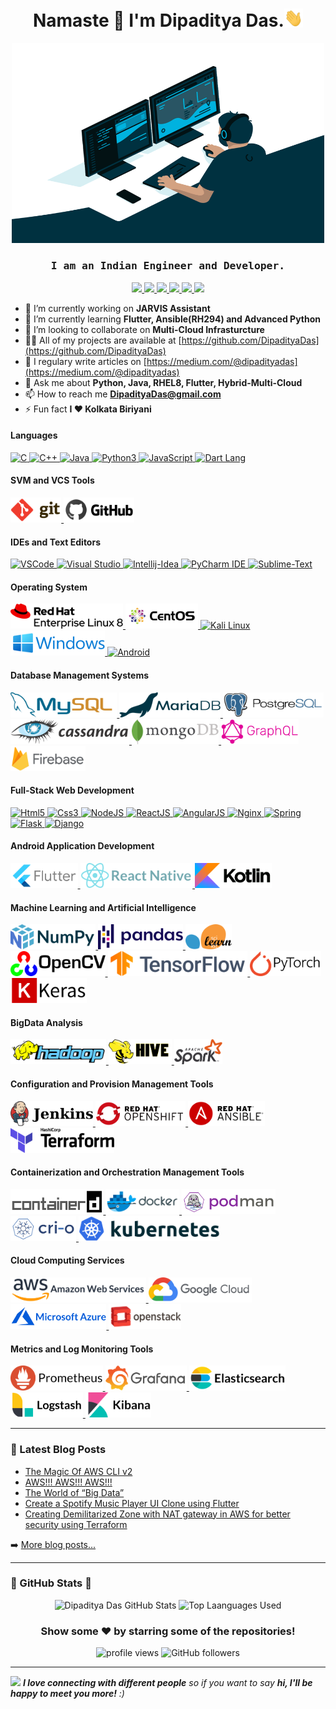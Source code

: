 <h1 align="center">Namaste 🙏 I'm Dipaditya Das.<img src="https://github.com/DipadityaDas/DipadityaDas/raw/master/img/wave.gif" width="6%"></h1>
<p align="center"><img alt="GIF" src="https://github.com/DipadityaDas/DipadityaDas/raw/master/img/code.gif" width="500" height="320"/></p>
<h3 align="center"><samp>I am an Indian Engineer and Developer.</samp></h3>

<div align="center">

[ <img src="https://img.icons8.com/color/100/000000/medium-logo.svg"    width="30"> ](https://dipadityadas.medium.com/)
[ <img src="https://img.icons8.com/fluent/100/000000/twitter.svg"       width="30"> ](https://twitter.com/dipadityadas)
[ <img src="https://img.icons8.com/fluent/100/000000/linkedin.svg"      width="30"> ](https://linkedin.com/in/DipadityaDas)
[ <img src="https://img.icons8.com/fluent/100/000000/facebook-new.svg"  width="30"> ](https://www.facebook.com/dipaditya.das)
[ <img src="https://img.icons8.com/fluent/100/000000/instagram-new.svg" width="30"> ](https://instagram.com/dipaditya_das/)
[ <img src="https://img.icons8.com/fluent/100/000000/gmail--v2.svg"     width="30"> ](mailto:DipadityaDas@gmail.com)

</div>

- 🔭 I’m currently working on **JARVIS Assistant**
- 🌱 I’m currently learning **Flutter, Ansible(RH294) and Advanced Python**
- 👯 I’m looking to collaborate on **Multi-Cloud Infrasturcture**
- 👨‍💻 All of my projects are available at [https://github.com/DipadityaDas](https://github.com/DipadityaDas)
- 📝 I regulary write articles on [https://medium.com/@dipadityadas](https://medium.com/@dipadityadas)
- 💬 Ask me about **Python, Java, RHEL8, Flutter, Hybrid-Multi-Cloud**
- 📫 How to reach me **DipadityaDas@gmail.com**
- ⚡ Fun fact **I ❤ Kolkata Biriyani**

#### Languages

[ <img height="40" title="C"             alt="C"          src="https://img.icons8.com/color/100/000000/c-programming.svg"       /> ](https://isocpp.org/)
[ <img height="40" title="C++"           alt="C++"        src="https://img.icons8.com/color/100/000000/c-plus-plus-logo.svg"    /> ](https://isocpp.org/)
[ <img height="40" title="Java"          alt="Java"       src="https://img.icons8.com/color/100/000000/java-coffee-cup-logo.svg"/> ](https://www.oracle.com/java/technologies/)
[ <img height="40" title="Python3"       alt="Python3"    src="https://img.icons8.com/color/100/000000/python.svg"              /> ](https://www.python.org/)
[ <img height="40" title="JavaScript"    alt="JavaScript" src="https://img.icons8.com/color/100/000000/javascript.svg"          /> ](https://www.javascript.com/)
[ <img height="40" title="Dart Language" alt="Dart Lang"  src="https://img.icons8.com/color/100/000000/dart.svg"                /> ](https://dart.dev/)

#### SVM and VCS Tools

[ <img height="40" title="Git"    alt="Git"    src="https://raw.githubusercontent.com/DipadityaDas/DipadityaDas/master/img/git.svg"   /> ](https://git-scm.com/)
[ <img height="40" title="GitHub" alt="GitHub" src="https://raw.githubusercontent.com/DipadityaDas/DipadityaDas/master/img/github.svg"/> ](https://github.com/)

#### IDEs and Text Editors

[ <img height="40" title="Visual Studio Code" alt="VSCode"        src="https://img.icons8.com/fluent/100/000000/visual-studio-code-2019.svg"/> ](https://code.visualstudio.com/)
[ <img height="40" title="Visual Studio"      alt="Visual Studio" src="https://img.icons8.com/fluent/100/000000/visual-studio-2019.svg"     /> ](https://visualstudio.microsoft.com/vs/)
[ <img height="40" title="Intellij IDEA"      alt="Intellij-Idea" src="https://img.icons8.com/color/100/000000/intellij-idea.svg"           /> ](https://www.jetbrains.com/idea/)
[ <img height="40" title="PyCharm IDE"        alt="PyCharm IDE"   src="https://img.icons8.com/color/100/000000/pycharm.svg"                 /> ](https://www.jetbrains.com/pycharm/)
[ <img height="40" title="Sublime Text"       alt="Sublime-Text"  src="https://img.icons8.com/fluent/100/000000/sublime-text.svg"           /> ](https://www.sublimetext.com/)

#### Operating System

[ <img height="40" title="Red Hat Linux 8" alt="Red Hat Linux" src="https://raw.githubusercontent.com/DipadityaDas/DipadityaDas/master/img/RHEL8.svg"  /> ](https://www.redhat.com/en/technologies/linux-platforms/enterprise-linux)
[ <img height="40" title="CentOS 8"        alt="CentOS 8"      src="https://raw.githubusercontent.com/DipadityaDas/DipadityaDas/master/img/centos.svg" /> ](https://www.centos.org/)
[ <img height="40" title="Kali Linux"      alt="Kali Linux"    src="https://img.icons8.com/color/100/000000/kali-linux.svg"                 /> ](https://www.kali.org/)
[ <img height="40" title="Windows 10"      alt="Windows 10"    src="https://raw.githubusercontent.com/DipadityaDas/DipadityaDas/master/img/Windows.svg"/> ](https://www.microsoft.com/en-in/windows)
[ <img height="40" title="Android OS"      alt="Android"       src="https://img.icons8.com/fluent/100/000000/android-os.svg"                /> ](https://www.android.com/intl/en_in/)

#### Database Management Systems

[ <img height="40" title="MySQL"      alt="MySQL"      src="https://raw.githubusercontent.com/DipadityaDas/DipadityaDas/master/img/mysql.svg"     /> ](https://www.mysql.com/)
[ <img height="40" title="MariaDB"    alt="MariaDB"    src="https://raw.githubusercontent.com/DipadityaDas/DipadityaDas/master/img/mariadb.svg"   /> ](https://mariadb.org/)
[ <img height="40" title="PostgreSQL" alt="PostgreSQL" src="https://raw.githubusercontent.com/DipadityaDas/DipadityaDas/master/img/postgresql.svg"/> ](https://www.postgresql.org/)
[ <img height="40" title="Cassandra"  alt="Cassandra"  src="https://raw.githubusercontent.com/DipadityaDas/DipadityaDas/master/img/cassandra.svg" /> ](https://cassandra.apache.org/)
[ <img height="40" title="MongoDB"    alt="MongoDB"    src="https://raw.githubusercontent.com/DipadityaDas/DipadityaDas/master/img/mongodb.svg"   /> ](https://www.mongodb.com/)
[ <img height="40" title="GraphQL"    alt="GraphQL"    src="https://raw.githubusercontent.com/DipadityaDas/DipadityaDas/master/img/graphql.svg"   /> ](https://graphql.org/)
[ <img height="40" title="Firebase"   alt="Firebase"   src="https://raw.githubusercontent.com/DipadityaDas/DipadityaDas/master/img/firebase.svg"  /> ](https://firebase.google.com/)

#### Full-Stack Web Development

[ <img height="40" title="HTML5"     alt="Html5"     src="https://img.icons8.com/color/100/000000/html-5.svg"                    /> ](https://developer.mozilla.org/en-US/docs/Web/Guide/HTML/HTML5)
[ <img height="40" title="CSS3"      alt="Css3"      src="https://img.icons8.com/color/100/000000/css3.svg"                      /> ](https://developer.mozilla.org/en-US/docs/Archive/CSS3)
[ <img height="40" title="NodeJS"    alt="NodeJS"    src="https://img.icons8.com/color/100/000000/nodejs.svg"                    /> ](https://nodejs.org/en/)
[ <img height="40" title="ReactJS"   alt="ReactJS"   src="https://www.vectorlogo.zone/logos/reactjs/reactjs-ar21.svg"            /> ](https://reactjs.org/)
[ <img height="40" title="AngularJS" alt="AngularJS" src="https://www.vectorlogo.zone/logos/angular/angular-ar21.svg"            /> ](https://angularjs.org/)
[ <img height="40" title="Nginx"     alt="Nginx"     src="https://www.vectorlogo.zone/logos/nginx/nginx-ar21.svg"                /> ](https://www.nginx.com/)
[ <img height="40" title="Springio"  alt="Spring"    src="https://www.vectorlogo.zone/logos/springio/springio-ar21.svg"          /> ](https://spring.io/)
[ <img height="40" title="Flask"     alt="Flask"     src="https://www.vectorlogo.zone/logos/pocoo_flask/pocoo_flask-ar21.svg"    /> ](https://palletsprojects.com/p/flask/)
[ <img height="40" title="Django"    alt="Django"    src="https://www.vectorlogo.zone/logos/djangoproject/djangoproject-ar21.svg"/> ](https://www.djangoproject.com/)

#### Android Application Development

[ <img height="40" title="Flutter"      alt="Flutter"      src="https://raw.githubusercontent.com/DipadityaDas/DipadityaDas/master/img/flutter.svg"/> ](https://flutter.dev/)
[ <img height="40" title="React Native" alt="React Native" src="https://raw.githubusercontent.com/DipadityaDas/DipadityaDas/master/img/react.svg"  /> ](https://reactnative.dev/)
[ <img height="40" title="Kotlin"       alt="Kotlin"       src="https://raw.githubusercontent.com/DipadityaDas/DipadityaDas/master/img/kotlin.svg" /> ](https://kotlinlang.org/)

#### Machine Learning and Artificial Intelligence

[ <img height="40" title="NumPy"        alt="NumPy"        src="https://raw.githubusercontent.com/DipadityaDas/DipadityaDas/master/img/numpy.svg"     /> ](https://numpy.org/)
[ <img height="40" title="Pandas"       alt="Pandas"       src="https://raw.githubusercontent.com/DipadityaDas/DipadityaDas/master/img/pandas.svg"    /> ](https://pandas.pydata.org/)
[ <img height="40" title="Scikit-Learn" alt="Scikit-Learn" src="https://raw.githubusercontent.com/DipadityaDas/DipadityaDas/master/img/scikit.svg"    /> ](https://scikit-learn.org/stable/)
[ <img height="40" title="OpenCV"       alt="OpenCV"       src="https://raw.githubusercontent.com/DipadityaDas/DipadityaDas/master/img/opencv.svg"    /> ](https://opencv.org/)
[ <img height="40" title="TensorFlow"   alt="Tensorflow"   src="https://raw.githubusercontent.com/DipadityaDas/DipadityaDas/master/img/tensorflow.svg"/> ](https://www.tensorflow.org/)
[ <img height="40" title="PyTorch"      alt="PyTorch"      src="https://raw.githubusercontent.com/DipadityaDas/DipadityaDas/master/img/pytorch.svg"   /> ](https://pytorch.org/)
[ <img height="40" title="Keras"        alt="Keras"        src="https://raw.githubusercontent.com/DipadityaDas/DipadityaDas/master/img/keras.svg"     /> ](https://keras.io/)

#### BigData Analysis

[ <img height="40" title="Apache Hadoop" alt="Apache Hadoop" src="https://raw.githubusercontent.com/DipadityaDas/DipadityaDas/master/img/hadoop.svg"/> ](https://hadoop.apache.org/)
[ <img height="40" title="Apache Hive"   alt="Apache Hive"   src="https://raw.githubusercontent.com/DipadityaDas/DipadityaDas/master/img/hive.svg"  /> ](https://hive.apache.org/)
[ <img height="40" title="Apache Spark"  alt="Apache Spark"  src="https://raw.githubusercontent.com/DipadityaDas/DipadityaDas/master/img/spark.svg" /> ](https://spark.apache.org/)

#### Configuration and Provision Management Tools

[ <img height="40" title="Jenkins"   alt="Jenkins"   src="https://raw.githubusercontent.com/DipadityaDas/DipadityaDas/master/img/jenkins.svg"  /> ](https://www.jenkins.io/)
[ <img height="40" title="OpenShift" alt="OpenShift" src="https://raw.githubusercontent.com/DipadityaDas/DipadityaDas/master/img/openshift.svg"/> ](https://www.openshift.com/)
[ <img height="40" title="Ansible"   alt="Ansible"   src="https://raw.githubusercontent.com/DipadityaDas/DipadityaDas/master/img/ansible.svg"  /> ](https://www.ansible.com/)
[ <img height="40" title="Terraform" alt="Terraform" src="https://raw.githubusercontent.com/DipadityaDas/DipadityaDas/master/img/terraform.svg"/> ](https://www.terraform.io/)

#### Containerization and Orchestration Management Tools

[ <img height="40" title="Containerd" alt="Containerd" src="https://raw.githubusercontent.com/DipadityaDas/DipadityaDas/master/img/containerd.svg"/> ](https://containerd.io/)
[ <img height="40" title="Docker"     alt="Docker"     src="https://raw.githubusercontent.com/DipadityaDas/DipadityaDas/master/img/docker.svg"    /> ](https://www.docker.com/)
[ <img height="40" title="Podman"     alt="Podman"     src="https://raw.githubusercontent.com/DipadityaDas/DipadityaDas/master/img/podman.svg"    /> ](https://podman.io/)
[ <img height="40" title="Cri-O"      alt="Cri-O"      src="https://raw.githubusercontent.com/DipadityaDas/DipadityaDas/master/img/crio.svg"      /> ](https://cri-o.io/)
[ <img height="40" title="Kubernetes" alt="Kubernetes" src="https://raw.githubusercontent.com/DipadityaDas/DipadityaDas/master/img/kubernetes.svg"/> ](https://kubernetes.io/)

#### Cloud Computing Services

[ <img height="40" title="Amazon Web Service"    alt="AWS"       src="https://raw.githubusercontent.com/DipadityaDas/DipadityaDas/master/img/aws.svg"      /> ](https://aws.amazon.com/)
[ <img height="40" title="Google Cloud Platform" alt="GCP"       src="https://raw.githubusercontent.com/DipadityaDas/DipadityaDas/master/img/gcp.svg"      /> ](https://cloud.google.com/)
[ <img height="40" title="Microsoft Azure"       alt="Azure"     src="https://raw.githubusercontent.com/DipadityaDas/DipadityaDas/master/img/azure.svg"    /> ](https://azure.microsoft.com/en-in/)
[ <img height="40" title="Openstack"             alt="Openstack" src="https://raw.githubusercontent.com/DipadityaDas/DipadityaDas/master/img/openstack.svg"/> ](https://www.openstack.org/)

#### Metrics and Log Monitoring Tools

[ <img height="40" title="Prometheus"    alt="Prometheus"    src="https://raw.githubusercontent.com/DipadityaDas/DipadityaDas/master/img/prometheus.svg"   /> ](https://prometheus.io/)
[ <img height="40" title="Grafana"       alt="Grafana"       src="https://raw.githubusercontent.com/DipadityaDas/DipadityaDas/master/img/grafana.svg"      /> ](https://grafana.com/)
[ <img height="40" title="ElasticSearch" alt="Elasticsearch" src="https://raw.githubusercontent.com/DipadityaDas/DipadityaDas/master/img/elasticsearch.svg"/> ](https://www.elastic.co/elasticsearch/)
[ <img height="40" title="Logstash"      alt="Logstash"      src="https://github.com/DipadityaDas/DipadityaDas/raw/master/img/logstash.svg"     /> ](https://www.elastic.co/logstash)
[ <img height="40" title="Kibana"        alt="Kibana"        src="https://github.com/DipadityaDas/DipadityaDas/raw/master/img/kibana.svg"       /> ](https://www.elastic.co/kibana/)

---

### 📕 Latest Blog Posts

<!-- BLOG-POST-LIST:START -->
- [The Magic Of AWS CLI v2](https://medium.com/@dipadityadas/the-magic-of-aws-cli-v2-2b51df40c522?source=rss-78dbd39bd990------2)
- [AWS!!! AWS!!! AWS!!!](https://medium.com/@dipadityadas/aws-aws-aws-8b5396a7730c?source=rss-78dbd39bd990------2)
- [The World of “Big Data”](https://medium.com/@dipadityadas/the-world-of-big-data-e738fe725c93?source=rss-78dbd39bd990------2)
- [Create a Spotify Music Player UI Clone using Flutter](https://medium.com/@dipadityadas/create-a-spotify-music-player-ui-clone-using-flutter-46a6e4633e69?source=rss-78dbd39bd990------2)
- [Creating Demilitarized Zone with NAT gateway in AWS for better security using Terraform](https://medium.com/@dipadityadas/creating-demilitarized-zone-with-nat-gateway-in-aws-for-better-security-using-terraform-5b78df29849?source=rss-78dbd39bd990------2)
<!-- BLOG-POST-LIST:END -->

➡️ [More blog posts...](https://dipadityadas.medium.com/)

---

### 🚀 GitHub Stats 🚀

<div align="center">
<img alt="Dipaditya Das GitHub Stats" src="https://github-readme-stats-5i0uvjfd7.vercel.app/api?username=dipadityadas&theme=radical&hide=prs&show_icons=true&hide_border=true&include_all_commits=true&cache_seconds=60&text_color=a9fef7&icon_color=f8d847"/>
<img alt="Top Laanguages Used" src="https://github-readme-stats.dipadityadas.vercel.app/api/top-langs/?username=dipadityadas&layout=compact&theme=radical&hide_border=true&cache_seconds=1800&langs_count=8">
</div>
<div align="center">

### Show some ❤️ by starring some of the repositories!

<img src="https://gpvc.arturio.dev/dipadityadas" alt="profile views"/>  <img alt="GitHub followers" src="https://img.shields.io/github/followers/dipadityadas?style=social"/> 

</div>

---

<img src="https://media.giphy.com/media/LnQjpWaON8nhr21vNW/giphy.gif" width="60"> <em><b>I love connecting with different people</b> so if you want to say <b>hi, I'll be happy to meet you more!</b> :)</em>
